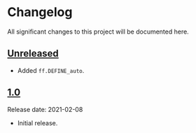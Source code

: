 # Changelog

All significant changes to this project will be documented here.

## [Unreleased]

* Added `ff.DEFINE_auto`.

## [1.0]

Release date: 2021-02-08

*   Initial release.

[Unreleased]: https://github.com/deepmind/fancyflags/compare/v1.0...HEAD
[1.0]: https://github.com/deepmind/fancyflags/releases/tag/v1.0
